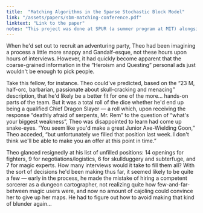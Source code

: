 ```yaml
---
title:  "Matching Algorithms in the Sparse Stochastic Block Model"
link: "/assets/papers/sbm-matching-conference.pdf"
linktext: "Link to the paper"
notes: "This project was done at SPUR (a summer program at MIT) alongside Divya Shyamal, mentored by Anna Brandenburger and Byron Chin. The techniques are very standard, but it was a fun first TCS project."
---
```


When he'd set out to recruit an adventuring party, Theo had been imagining a process a little more snappy and Gandalf-esque, not these hours upon hours of interviews. However, it had quickly become apparent that the coarse-grained information in the “Heroism and Questing” personal ads just wouldn't be enough to pick people.

Take this fellow, for instance. Theo could've predicted, based on the “23 M, half-orc, barbarian, passionate about skull-cracking and menacing” description, that he'd likely be a better fit for one of the more… hands-on parts of the team. But it was a total roll of the dice whether he'd end up being a qualified Chief Dragon Slayer — a roll which, upon receiving the response “deathly afraid of serpents, Mr. Rem” to the question of “what's your biggest weakness”, Theo was disappointed to learn had come up snake-eyes. “You seem like you'd make a great Junior Axe-Wielding Goon,” Theo acceded, “but unfortunately we filled that position last week. I don't think we'll be able to make you an offer at this point in time.”

Theo glanced resignedly at his list of unfilled positions: 14 openings for fighters, 9 for negotiations/logistics, 6 for skullduggery and subterfuge, and 7 for magic experts. How many interviews would it take to fill them all? With the sort of decisions he'd been making thus far, it seemed likely to be quite a few — early in the process, he made the mistake of hiring a competent sorcerer as a dungeon cartographer, not realizing quite how few-and-far-between magic users were, and now no amount of cajoling could convince her to give up her maps. He had to figure out how to avoid making that kind of blunder again…
